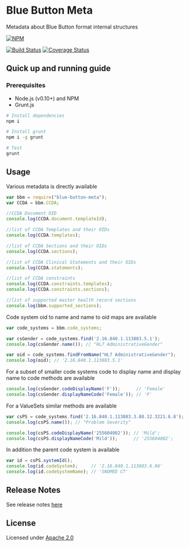 Blue Button Meta
================

Metadata about Blue Button format internal structures

[![NPM](https://nodei.co/npm/blue-button-meta.png)](https://nodei.co/npm/blue-button-meta/)

[![Build Status](https://travis-ci.org/amida-tech/blue-button-meta.svg)](https://travis-ci.org/amida-tech/blue-button-meta)
[![Coverage Status](https://coveralls.io/repos/amida-tech/blue-button-meta/badge.png)](https://coveralls.io/r/amida-tech/blue-button-meta)

## Quick up and running guide

### Prerequisites

- Node.js (v0.10+) and NPM
- Grunt.js

```sh
# Install dependencies
npm i

# Install grunt
npm i -g grunt

# Test
grunt

```

## Usage

Various metadata is directly available
``` javascript
var bbm = require("blue-button-meta");
var CCDA = bbm.CCDA;

//CCDA Document OID
console.log(CCDA.document.templateId);

//list of CCDA Templates and their OIDs
console.log(CCDA.templates);

//list of CCDA Sections and their OIDs
console.log(CCDA.sections);

//list of CCDA Clinical Statements and their OIDs
console.log(CCDA.statements);

//list of CCDA constraints
console.log(CCDA.constraints.templates);
console.log(CCDA.constraints.sections);

//list of supported master health record sections
console.log(bbm.supported_sections);
```

Code system oid to name and name to oid maps are available
``` javascript
var code_systems = bbm.code_systems;

var csGender = code_systems.find('2.16.840.1.113883.5.1');
console.log(csGender.name()); // "HL7 AdministrativeGender"

var oid = code_systems.findFromName("HL7 AdministrativeGender");
console.log(oid); // '2.16.840.1.113883.5.1'
```
For a subset of smaller code systems code to display name and display name to code methods are available
``` javascript
console.log(csGender.codeDisplayName('F'));      // 'Female'
console.log(csGender.displayNameCode('Female')); // 'F'
```
For a ValueSets similar methods are available
``` javascript
var csPS = code_systems.find('2.16.840.1.113883.3.88.12.3221.6.8');
console.log(csPS.name()); // "Problem Severity"

console.log(csPS.codeDisplayName('255604002')); // 'Mild';
console.log(csPS.displayNameCode('Mild'));      // '255604002';
```
In addition the parent code system is available
``` javascript
var id = csPS.systemId();
console.log(id.codeSystem);     // '2.16.840.1.113883.6.96'
console.log(id.codeSystemName); // 'SNOMED CT'
```

## Release Notes

See release notes [here](./RELEASENOTES.md)

## License

Licensed under [Apache 2.0](./LICENSE)

